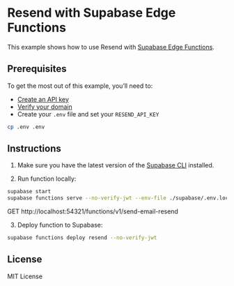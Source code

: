 # Resend with Supabase Edge Functions

This example shows how to use Resend with [Supabase Edge Functions](https://supabase.com/docs/guides/functions).

## Prerequisites

To get the most out of this example, you’ll need to:

- [Create an API key](https://resend.com/api-keys)
- [Verify your domain](https://resend.com/domains)
- Create your `.env` file and set your `RESEND_API_KEY`

```bash
cp .env .env
```

## Instructions

1. Make sure you have the latest version of the [Supabase CLI](https://supabase.com/docs/guides/cli#installation) installed.

2. Run function locally:

```sh
supabase start
supabase functions serve --no-verify-jwt --env-file ./supabase/.env.local
```

GET http://localhost:54321/functions/v1/send-email-resend

3. Deploy function to Supabase:

```sh
supabase functions deploy resend --no-verify-jwt
```

## License

MIT License
